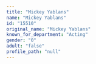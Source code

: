 ```yaml
---
title: "Mickey Yablans"
name: "Mickey Yablans"
id: "15510"
original_name: "Mickey Yablans"
known_for_department: "Acting"
gender: "0"
adult: "false"
profile_path: "null"
---
```

